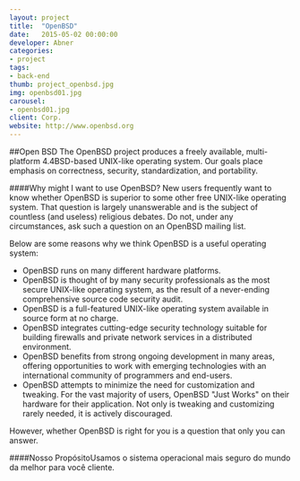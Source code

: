 ```yaml
---
layout: project
title:  "OpenBSD"
date:   2015-05-02 00:00:00
developer: Abner 
categories:
- project
tags:
- back-end
thumb: project_openbsd.jpg
img: openbsd01.jpg
carousel:
- openbsd01.jpg
client: Corp.
website: http://www.openbsd.org
---
```

##Open BSD
The OpenBSD project produces a freely available, multi-platform 4.4BSD-based UNIX-like operating system. Our goals place emphasis on correctness, security, standardization, and portability.
 
####Why might I want to use OpenBSD?
New users frequently want to know whether OpenBSD is superior to some other free UNIX-like operating system. That question is largely unanswerable and is the subject of countless (and useless) religious debates. Do not, under any circumstances, ask such a question on an OpenBSD mailing list.

Below are some reasons why we think OpenBSD is a useful operating system:

- OpenBSD runs on many different hardware platforms.
- OpenBSD is thought of by many security professionals as the most secure UNIX-like operating system, as the result of a never-ending comprehensive source code security audit.
- OpenBSD is a full-featured UNIX-like operating system available in source form at no charge.
- OpenBSD integrates cutting-edge security technology suitable for building firewalls and private network services in a distributed environment.
- OpenBSD benefits from strong ongoing development in many areas, offering opportunities to work with emerging technologies with an international community of programmers and end-users.
- OpenBSD attempts to minimize the need for customization and tweaking. For the vast majority of users, OpenBSD "Just Works" on their hardware for their application. Not only is tweaking and customizing rarely needed, it is actively discouraged.

However, whether OpenBSD is right for you is a question that only you can answer.

####Nosso PropósitoUsamos o sistema operacional mais seguro do mundo da melhor para você cliente.
